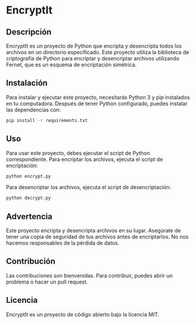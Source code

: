 # EncryptIt

## Descripción
EncryptIt es un proyecto de Python que encripta y desencripta todos los archivos en un directorio especificado. Este proyecto utiliza la biblioteca de criptografía de Python para encriptar y desencriptar archivos utilizando Fernet, que es un esquema de encriptación simétrica.

## Instalación
Para instalar y ejecutar este proyecto, necesitarás Python 3 y pip instalados en tu computadora. Después de tener Python configurado, puedes instalar las dependencias con:

```bash
pip install -r requirements.txt
```

## Uso
Para usar este proyecto, debes ejecutar el script de Python correspondiente. Para encriptar los archivos, ejecuta el script de encriptación:

```bash
python encrypt.py
```

Para desencriptar los archivos, ejecuta el script de desencriptación:

```bash
python decrypt.py
```

## Advertencia
Este proyecto encripta y desencripta archivos en su lugar. Asegúrate de tener una copia de seguridad de tus archivos antes de encriptarlos. No nos hacemos responsables de la pérdida de datos.

## Contribución
Las contribuciones son bienvenidas. Para contribuir, puedes abrir un problema o hacer un pull request.

## Licencia
EncryptIt es un proyecto de código abierto bajo la licencia MIT.

